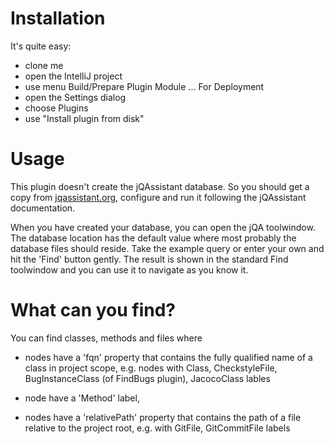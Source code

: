 Installation
============
It's quite easy:
* clone me
* open the IntelliJ project
* use menu Build/Prepare Plugin Module ... For Deployment
* open the Settings dialog
* choose Plugins
* use "Install plugin from disk"


Usage
=====
This plugin doesn't create the jQAssistant database. So you should get a copy
from [jqassistant.org](http://jqassistant.org), configure and run it following the jQAssistant documentation.

When you have created your database, you can open the jQA toolwindow. The database
location has the default value where most probably the database files should reside.
Take the example query or enter your own and hit the 'Find' button gently. The result
is shown in the standard Find toolwindow and you can use it to navigate as you know it.

What can you find?
==================
You can find classes, methods and files where

* nodes have a 'fqn' property that contains the fully qualified name of a class in project scope,
 e.g. nodes with Class, CheckstyleFile, BugInstanceClass (of FindBugs plugin), JacocoClass lables

* node have a 'Method' label,

* nodes have a 'relativePath' property that contains the path of a file relative to the project root,
 e.g. with GitFile, GitCommitFile labels
